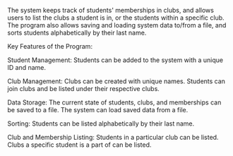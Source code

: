 The system keeps track of students' memberships in clubs, and allows users to list the clubs a student is in, or the students within a specific club. The program also allows saving and loading system data to/from a file, and sorts students alphabetically by their last name.

Key Features of the Program:

Student Management:
Students can be added to the system with a unique ID and name.

Club Management:
Clubs can be created with unique names.
Students can join clubs and be listed under their respective clubs.

Data Storage:
The current state of students, clubs, and memberships can be saved to a file.
The system can load saved data from a file.

Sorting:
Students can be listed alphabetically by their last name.

Club and Membership Listing:
Students in a particular club can be listed.
Clubs a specific student is a part of can be listed.
